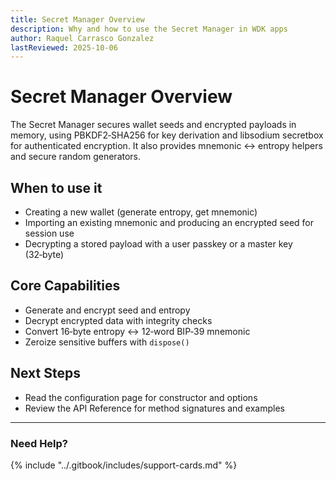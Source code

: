 ```yaml
---
title: Secret Manager Overview
description: Why and how to use the Secret Manager in WDK apps
author: Raquel Carrasco Gonzalez
lastReviewed: 2025-10-06
---
```


# Secret Manager Overview

The Secret Manager secures wallet seeds and encrypted payloads in memory, using PBKDF2‑SHA256 for key derivation and libsodium secretbox for authenticated encryption. It also provides mnemonic ↔ entropy helpers and secure random generators.

## When to use it

- Creating a new wallet (generate entropy, get mnemonic)
- Importing an existing mnemonic and producing an encrypted seed for session use
- Decrypting a stored payload with a user passkey or a master key (32‑byte)

## Core Capabilities

- Generate and encrypt seed and entropy
- Decrypt encrypted data with integrity checks
- Convert 16‑byte entropy ↔ 12‑word BIP‑39 mnemonic
- Zeroize sensitive buffers with `dispose()`

## Next Steps

- Read the configuration page for constructor and options
- Review the API Reference for method signatures and examples

***

### Need Help?

{% include "../.gitbook/includes/support-cards.md" %}
